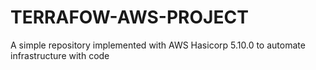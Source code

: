 # TERRAFOW-AWS-PROJECT
A simple repository implemented with AWS Hasicorp 5.10.0 to automate infrastructure with code
